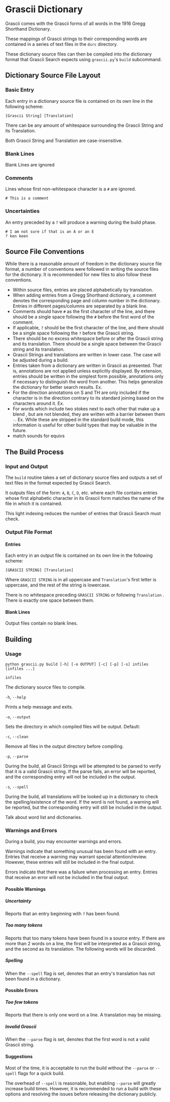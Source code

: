 
# Grascii Dictionary

Grascii comes with the Grascii forms of all words in the 1916 Gregg 
Shorthand Dictionary.

These mappings of Grascii strings to their corresponding words are
contained in a series of text files in the `dsrc` directory.

These dictionary source files can then be compiled into the dictionary
format that Grascii Search expects using `grascii.py`'s `build` subcommand.

## Dictionary Source File Layout

### Basic Entry

Each entry in a dictionary source file is contained on its own line in
the following scheme:

`[Grascii String] [Translation]`

There can be any amount of whitespace surrounding the Grascii String and 
its Translation.

Both Grascii String and Translation are case-insensitive.

### Blank Lines

Blank Lines are ignored

### Comments

Lines whose first non-whitespace character is a `#` are ignored.

`# This is a comment`

### Uncertainties

An entry preceded by a `?` will produce a warning during the build phase.

```
# I am not sure if that is an A or an E
? ken keen
```

## Source File Conventions

While there is a reasonable amount of freedom in the dictionary source file
format, a number of conventions were followed in writing the source files
for the dictionary. It is recommended for new files to also follow these
conventions.

* Within source files, entries are placed alphabetically by translation.
* When adding entries from a Gregg Shorthand dictionary, a comment denotes
the corresponding page and column number in the dictionary. Entries in
different pages/columns are separated by a blank line.
* Comments should have `#` as the first character of the line, and there
should be a single space following the `#` before the first word of the 
comment.
* If applicable, `?` should be the first character of the line, and there
should be a single space following the `?` before the Grascii string.
* There should be no excess whitespace before or after the Grascii string
and its translation. There should be a single space between the Grascii
string and its translation.
* Grascii Strings and translations are written in lower case. The case will
be adjusted during a build.
* Entries taken from a dictionary are written in Grascii as presented. That
is, annotations are not applied unless explicitly displayed. By extension,
entries should be written in the simplest form possible, annotations only if
necessary to distinguish the word from another. This helps generalize the
dictionary for better search results. Ex.
* For the direction annotations on S and TH are only included if the 
character is in the direction contrary to its standard joining based on the
characters around it. Ex.
* For words which include two stokes next to each other that make up a blend
, but are not blended, they are written with a barrier between them `-`. Ex.
While these are stripped in the standard build mode, this information is
useful for other build types that may be valuable in the future.
* match sounds for equivs

## The Build Process

### Input and Output

The `build` routine takes a set of dictionary source files and outputs a
set of text files in the format expected by Grascii Search.

It outputs files of the form: `A`, `B`, `C`, `D`, etc. where each file
contains entries whose first alphabetic character in its Grascii form
matches the name of the file in which it is contained.

This light indexing reduces the number of entries that Grascii Search must
check.

### Output File Format

#### Entries

Each entry in an output file is contained on its own line in the following
scheme:

`[GRASCII STRING] [Translation]`

Where `GRASCII STRING` is in all uppercase and `Translation`'s first letter
is uppercase, and the rest of the string is lowercase.

There is no whitespace preceding `GRASCII STRING` or following `Translation`
. There is exactly one space between them.

#### Blank Lines

Output files contain no blank lines.

## Building

### Usage 

`python grascii.py build [-h] [-o OUTPUT] [-c] [-p] [-s] infiles [infiles ...]`

`infiles`

The dictionary source files to compile.

`-h`, `--help`

Prints a help message and exits.

`-o`, `--output`

Sets the directory in which compiled files will be output.
Default:

`-c`, `--clean`

Remove all files in the output directory before compiling.

`-p`, `--parse`

During the build, all Grascii Strings will be attempted to be parsed to
verify that it is a valid Grascii string. If the parse fails, an error
will be reported, and the corresponding entry will not be included in
the output.

`-s`, `--spell`

During the build, all translations will be looked up in a dictionary to
check the spelling/existence of the word. If the word is not found, a
warning will be reported, but the corresponding entry will still be 
included in the output.

Talk about word list and dictionaries.

### Warnings and Errors

During a build, you may encounter warnings and errors.

Warnings indicate that something unusual has been found with an entry. 
Entries that receive a warning may warrant special attention/review.
However, these entries will still be included in the final output.

Errors indicate that there was a failure when processing an entry. Entries
that receive an error will not be included in the final output.

#### Possible Warnings

##### Uncertainty

Reports that an entry beginning with `?` has been found.

##### Too many tokens

Reports that too many tokens have been found in a source entry. If there are
more than 2 words on a line, the first will be interpreted as a Grascii
string, and the second as its translation. The following words will be
discarded.

##### Spelling

When the `--spell` flag is set, denotes that an entry's translation
has not been found in a dictionary.

#### Possible Errors

##### Too few tokens

Reports that there is only one word on a line. A translation may be 
missing.

##### Invalid Grascii

When the `--parse` flag is set, denotes that the first word is not a valid
Grascii string.

#### Suggestions

Most of the time, it is acceptable to run the build without the `--parse`
or `--spell` flags for a quick build.

The overhead of `--spell` is reasonable, but enabling `--parse` will greatly
increase build times. However, it is recommended to run a build with these
options and resolving the issues before releasing the dictionary publicly.
